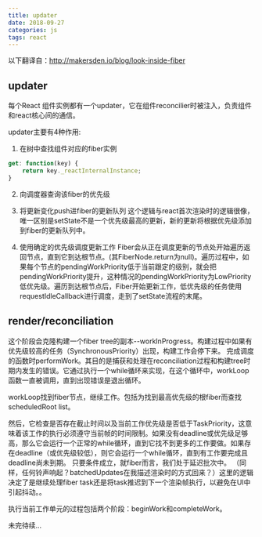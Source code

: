 ```yaml
---
title: updater
date: 2018-09-27
categories: js
tags: react
---
```


以下翻译自：http://makersden.io/blog/look-inside-fiber

## updater
每个React 组件实例都有一个updater，它在组件reconcilier时被注入，负责组件和react核心间的通信。

updater主要有4种作用:
1. 在树中查找组件对应的fiber实例
```javascript
get: function(key) {
    return key._reactInternalInstance;
}
```
2. 向调度器查询该fiber的优先级

3. 将更新变化push进fiber的更新队列
这个逻辑与react首次渲染时的逻辑很像，唯一区别是setState不是一个优先级最高的更新，新的更新将根据优先级添加到fiber的更新队列中。

4. 使用确定的优先级调度更新工作
Fiber会从正在调度更新的节点处开始遍历返回节点，直到它到达根节点。(其FiberNode.return为null)。遍历过程中，如果每个节点的pendingWorkPriority低于当前跟定的级别，就会把pendingWorkPriority提升，这种情况的pendingWorkPriority为LowPriority低优先级。遍历到达根节点后，Fiber开始更新工作，低优先级的任务使用requestIdleCallback进行调度，走到了setState流程的末尾。

## render/reconciliation

这个阶段会克隆构建一个fiber tree的副本--workInProgress。构建过程中如果有优先级较高的任务（SynchronousPriority）出现，构建工作会停下来。
完成调度的函数时performWork。其目的是捕获和处理在reconciliation过程和构建tree时期内发生的错误。它通过执行一个while循环来实现，在这个循环中，workLoop函数一直被调用，直到出现错误是退出循环。

workLoop找到fiber节点，继续工作。包括为找到最高优先级的根fiber而查找scheduledRoot list。

然后，它检查是否存在截止时间以及当前工作优先级是否低于TaskPriority，这意味着该工作的执行必须遵守当前帧的时间限制。如果没有deadline或优先级足够高，那么它会运行一个正常的while循环，直到它找不到更多的工作要做。如果存在deadline（或优先级较低），则它会运行一个while循环，直到有工作要完成且deadline尚未到期。 只要条件成立，就fiber而言，我们处于延迟批次中。 （同样，任何铃声响起？batchedUpdates在我描述渲染时的方式回来？）这里的逻辑决定了是继续处理fiber task还是将task推迟到下一个渲染帧执行，以避免在UI中引起抖动。。

执行当前工作单元的过程包括两个阶段：beginWork和completeWork。

未完待续...